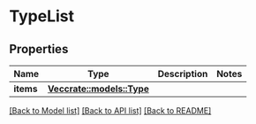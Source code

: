 # TypeList

## Properties

Name | Type | Description | Notes
------------ | ------------- | ------------- | -------------
**items** | [**Vec<crate::models::Type>**](Type.md) |  | 

[[Back to Model list]](../README.md#documentation-for-models) [[Back to API list]](../README.md#documentation-for-api-endpoints) [[Back to README]](../README.md)


